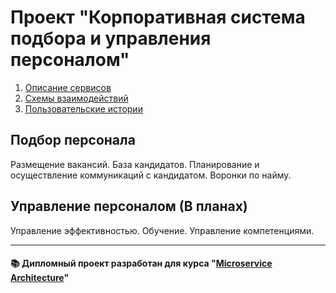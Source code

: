 # Проект "Корпоративная система подбора и управления персоналом"

1. [Описание сервисов](doc/services)
2. [Схемы взаимодействий](doc/diagram)
3. [Пользовательские истории](doc/user-stories)

## Подбор персонала
Размещение вакансий. База кандидатов. Планирование и осуществление коммуникаций с кандидатом. Воронки по найму.

## Управление персоналом (В планах)
Управление эффективностью. Обучение. Управление компетенциями.

---
#### 📚 Дипломный проект разработан для курса "[Microservice Architecture](https://otus.ru/lessons/microservice-architecture/)"
